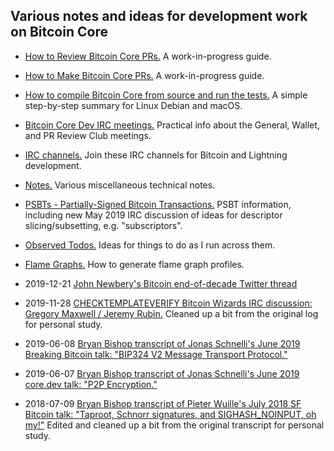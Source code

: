 ## Various notes and ideas for development work on Bitcoin Core

- [How to Review Bitcoin Core PRs.](how-to-review-bitcoin-core-prs.md)
  A work-in-progress guide.

- [How to Make Bitcoin Core PRs.](how-to-make-bitcoin-core-prs.md)
  A work-in-progress guide.

- [How to compile Bitcoin Core from source and run the
  tests.](how-to-compile-bitcoin-core-from-source-on-linux-and-macOS.md) A
  simple step-by-step summary for Linux Debian and macOS.

- [Bitcoin Core Dev IRC meetings.](bitcoin-core-dev-irc-meetings.txt) Practical
  info about the General, Wallet, and PR Review Club meetings.

- [IRC channels.](irc-channels.txt) Join these IRC channels for Bitcoin and
  Lightning development.

- [Notes.](notes.txt) Various miscellaneous technical notes.

- [PSBTs - Partially-Signed Bitcoin Transactions.](psbts.txt) PSBT information,
  including new May 2019 IRC discussion of ideas for descriptor
  slicing/subsetting, e.g. "subscriptors".

- [Observed Todos.](observed-todos.txt) Ideas for things to do as I run across
  them.

- [Flame Graphs.](flame-graphs.md) How to generate flame graph profiles.

- 2019-12-21 [John Newbery's Bitcoin end-of-decade Twitter
  thread](2019-12-21-john-newbery-bitcoin-end-of-decade-twitter-thread.md)

- 2019-11-28 [CHECKTEMPLATEVERIFY Bitcoin Wizards IRC discussion: Gregory
  Maxwell / Jeremy
  Rubin.](2019-11-28-gmaxwell-jeremyrubin-CHECKTEMPLATEVERIFY-irc-discussion.md)
  Cleaned up a bit from the original log for personal study.

- 2019-06-08 [Bryan Bishop transcript of Jonas Schnelli's June 2019 Breaking Bitcoin talk:
  "BIP324 V2 Message Transport
  Protocol."](2019-06-08-jonas-schnelli-bip324-v2-p2p.txt)

- 2019-06-07 [Bryan Bishop transcript of Jonas Schnelli's June 2019 core.dev talk: "P2P
  Encryption."](2019-06-07-jonas-schnelli-p2p-encryption.txt)

- 2018-07-09 [Bryan Bishop transcript of Pieter Wuille's July 2018 SF Bitcoin talk:
  "Taproot, Schnorr signatures, and SIGHASH_NOINPUT, oh
  my!"](2018-07-09-pieter-wuille-taproot-schnorr-sigs-and-sighash-noinput.txt)
  Edited and cleaned up a bit from the original transcript for personal study.
